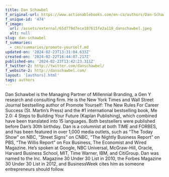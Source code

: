 ```yaml
---
title: Dan Schawbel
f_original-url: https://www.actionablebooks.com/en-ca/authors/Dan-Schawbel/
f_unique-id: '474'
f_image:
  url: /assets/external/65d779d7ece107615fe2a118_danschawbel.jpeg
  alt: null
slug: dan-schawbel
f_summaries:
  - cms/summaries/promote-yourself.md
updated-on: '2024-02-23T13:31:04.633Z'
created-on: '2024-02-22T16:44:07.217Z'
published-on: '2024-02-23T13:42:23.311Z'
f_twitter-2: http://twitter.com/danschawbel/
f_website-2: http://danschawbel.com/
layout: '[authors].html'
tags: authors
---
```


Dan Schawbel is the Managing Partner of Millennial Branding, a Gen Y research and consulting firm. He is the New York Times and Wall Street Journal bestselling author of Promote Yourself: The New Rules For Career Success (St. Martin’s Press) and the #1 international bestselling book, Me 2.0: 4 Steps to Building Your Future (Kaplan Publishing), which combined have been translated into 15 languages. Both bestsellers were published before Dan’s 30th birthday. Dan is a columnist at both TIME and FORBES, and has been featured in over 1,000 media outlets, such as “The Today Show” on NBC, “Street Signs” on CNBC, “The Nightly Business Report” on PBS, “The Willis Report” on Fox Business, The Economist and Wired Magazine. He’s spoken at Google, NBC Universal, McGraw-Hill, Oracle, Harvard Business School, MIT, Time Warner, IBM, and CitiGroup. Dan was named to the Inc. Magazine 30 Under 30 List in 2010, the Forbes Magazine 30 Under 30 List in 2012, and BusinessWeek cites him as someone entrepreneurs should follow.
